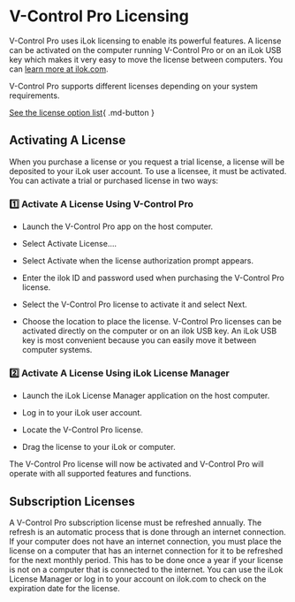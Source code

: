 # V-Control Pro Licensing

V-Control Pro uses iLok licensing to enable its powerful features. A license can be activated on the computer running V-Control Pro or on an iLok USB key which makes it very easy to move the license between computers. You can [learn more at ilok.com](https://ilok.com).

V-Control Pro supports different licenses depending on your system requirements.

[See the license option list](https://neyrinck.com/vcpro-compatibility/){ .md-button }

<a id="license-activate"></a>
## Activating A License
When you purchase a license or you request a trial license, a license will be deposited to your iLok user account. To use a licensee, it must be activated. You can activate a trial or purchased license in two ways:

### 1️⃣ Activate A License Using V-Control Pro

* Launch the V-Control Pro app on the host computer.

* Select Activate License….

* Select Activate when the license authorization prompt appears.

* Enter the ilok ID and password used when purchasing the V-Control Pro license.

* Select the V-Control Pro license to activate it and select Next.

* Choose the location to place the license. V-Control Pro licenses can be activated directly on the computer or on an ilok USB key. An iLok USB key is most convenient because you can easily move it between computer systems.

### 2️⃣ Activate A License Using iLok License Manager

* Launch the iLok License Manager application on the host computer.

* Log in to your iLok user account.

* Locate the V-Control Pro license.

* Drag the license to your iLok or computer.

The V-Control Pro license will now be activated and V-Control Pro will operate with all supported features and functions.

## Subscription Licenses
A V-Control Pro subscription license must be refreshed annually. The refresh is an automatic process that is done through an internet connection. If your computer does not have an internet connection, you must place the license on a computer that has an internet connection for it to be refreshed for the next monthly period. This has to be done once a year if your license is not on a computer that is connected to the internet. 
You can use the iLok License Manager or log in to your account on ilok.com to check on the expiration date for the license.